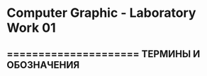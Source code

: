 # Computer Graphic - Laboratory Work 01
=====================
ТЕРМИНЫ И ОБОЗНАЧЕНИЯ
-----------------------------------
